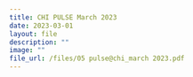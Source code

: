 ```yaml
---
title: CHI PULSE March 2023
date: 2023-03-01
layout: file
description: ""
image: ""
file_url: /files/05 pulse@chi_march 2023.pdf
---
```

